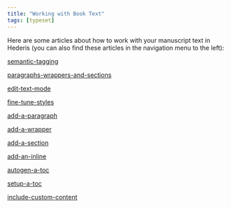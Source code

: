 ```yaml
---
title: "Working with Book Text"
tags: [typeset]
---
```

 
<html><body><section data-type="chapter" class="hsecchapter" data-hederis-type="hsecchapter" id="intro-book-text" data-pi-attrs="id: intro-book-text; data-tags: typeset;" role="doc-chapter" data-tags="typeset" data-author-name=" " data-book-title=" " title="Working with Book Text"><p class="hblkp" data-hederis-type="hblkp" id="pzfr96xqV">Here are some articles about how to work with your manuscript text in Hederis (you can also find these articles in the navigation menu to the left): </p><p class="hblkp" data-hederis-type="hblkp" id="pc6SGMM3l"><a href="{% link _docs/semantic-tagging.md %}" class="hspana" data-hederis-type="hspana" id="pcOLlIjIK">semantic-tagging</a></p><p class="hblkp" data-hederis-type="hblkp" id="pJbzbyxVe"><a href="{% link _docs/paragraphs-wrappers-and-sections.md %}" class="hspana" data-hederis-type="hspana" id="pF3o9dCRW">paragraphs-wrappers-and-sections</a></p><p class="hblkp" data-hederis-type="hblkp" id="p1fbXLowt"><a href="{% link _docs/edit-text-mode.md %}" class="hspana" data-hederis-type="hspana" id="p8HJfg1tc">edit-text-mode</a></p><p class="hblkp" data-hederis-type="hblkp" id="ptbxsiNIO"><a href="{% link _docs/fine-tune-styles.md %}" class="hspana" data-hederis-type="hspana" id="pKOYomTpr">fine-tune-styles</a></p><p class="hblkp" data-hederis-type="hblkp" id="pUk7IWuzA"><a href="{% link _docs/add-a-paragraph.md %}" class="hspana" data-hederis-type="hspana" id="pVAGG9LmD">add-a-paragraph</a></p><p class="hblkp" data-hederis-type="hblkp" id="pyjCCM3oy"><a href="{% link _docs/add-a-wrapper.md %}" class="hspana" data-hederis-type="hspana" id="pwHWd3SVK">add-a-wrapper</a></p><p class="hblkp" data-hederis-type="hblkp" id="pMXjsEznH"><a href="{% link _docs/add-a-section.md %}" class="hspana" data-hederis-type="hspana" id="psQWIdTDR">add-a-section</a></p><p class="hblkp" data-hederis-type="hblkp" id="pq33Fjgo5"><a href="{% link _docs/add-an-inline.md %}" class="hspana" data-hederis-type="hspana" id="pQTjRiMB3">add-an-inline</a></p><p class="hblkp" data-hederis-type="hblkp" id="pFv9KErc3"><a href="{% link _docs/autogen-a-toc.md %}" class="hspana" data-hederis-type="hspana" id="pRZGHOjNC">autogen-a-toc</a></p><p class="hblkp" data-hederis-type="hblkp" id="pruhdRNXl"><a href="{% link _docs/setup-a-toc.md %}" class="hspana" data-hederis-type="hspana" id="pR3punk4U">setup-a-toc</a></p><p class="hblkp" data-hederis-type="hblkp" id="pIJGrh0yv"><a href="{% link _docs/include-custom-content.md %}" class="hspana" data-hederis-type="hspana" id="puwfyYhsw">include-custom-content</a></p></section></body></html>
